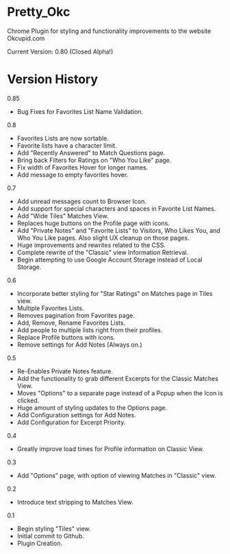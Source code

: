 Pretty_Okc
==========

Chrome Plugin for styling and functionality improvements to the website Okcupid.com

Current Version: 0.80 (Closed Alpha!)


Version History
==========

0.85
- Bug Fixes for Favorites List Name Validation.

0.8
- Favorites Lists are now sortable.
- Favorite lists have a character limit.
- Add "Recently Answered" to Match Questions page.
- Bring back Filters for Ratings on "Who You Like" page.
- Fix width of Favorites Hover for longer names.
- Add message to empty favorites hover.

0.7
- Add unread messages count to Browser Icon.
- Add support for special characters and spaces in Favorite List Names.
- Add "Wide Tiles" Matches View.
- Replaces huge buttons on the Profile page with icons. 
- Add "Private Notes" and "Favorite Lists" to Visitors, Who Likes You, and Who You Like pages. Also slight UX cleanup on those pages.
- Huge improvements and rewrites related to the CSS.
- Complete rewrite of the "Classic" view Information Retrieval.
- Begin attempting to use Google Account Storage instead of Local Storage. 

0.6
- Incorporate better styling for "Star Ratings" on Matches page in Tiles view.
- Multiple Favorites Lists.
- Removes pagination from Favorites page.
- Add, Remove, Rename Favorites Lists.
- Add people to multiple lists right from their profiles.
- Replace Profile buttons with icons. 
- Remove settings for Add Notes (Always on.)

0.5 
- Re-Enables Private Notes feature.
- Add the functionality to grab different Excerpts for the Classic Matches View.
- Moves "Options" to a separate page instead of a Popup when the Icon is clicked.
- Huge amount of styling updates to the Options page.
- Add Configuration settings for Add Notes.
- Add Configuration for Excerpt Priority.

0.4 
- Greatly improve load times for Profile information on Classic View.

0.3 
- Add "Options" page, with option of viewing Matches in "Classic" view.

0.2 
- Introduce text stripping to Matches View.

0.1
- Begin styling "Tiles" view.
- Initial commit to Github.
- Plugin Creation.
